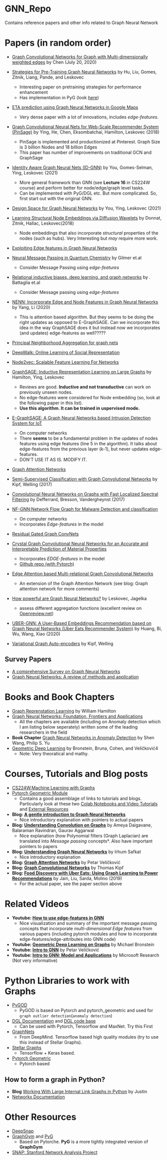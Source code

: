 # GNN_Repo
Contains reference papers and other info related to Graph Neural Network

# Papers (in random order)
- [Graph Convolutional Networks for Graph with Multi-dimensionally weighted edges](https://cims.nyu.edu/~chenzh/files/GCN_with_edge_weights.pdf) by Chen (July 20, 2020)
- [Strategies for Pre-Training Graph Neural Networks](https://arxiv.org/pdf/1905.12265.pdf) by Hu, Liu, Gomes, Zitnik, Liang, Pande, and Leskovec
  - Interesting paper on pretraining strategies for performance enhancement
  - Has implementation in PyG (look [here](https://pytorch-geometric.readthedocs.io/en/latest/modules/nn.html#torch_geometric.nn.conv.GINEConv))  
- [ETA prediction using Graph Neural Networks in Google Maps](https://dl.acm.org/doi/epdf/10.1145/3459637.3481916) 
  - Very dense paper with a lot of innovations, includes *edge-features*. 
- [Graph Convolutional Neural Nets for Web-Scale Recommender System (PinSage)](https://arxiv.org/pdf/1806.01973.pdf) by Ying, He, Chen, Eksombatchai, Hamilton, Leskovec (2018)
  - PinSage is implemented and productionized at Pinterest. Graph Size is 3 billion Nodes and 18 billion Edges 
  - This paper has number of improvements on traditional GCN and GraphSage
- [Identity Aware Graph Neural Nets (ID-GNN)](https://arxiv.org/pdf/2101.10320.pdf) by You, Gomes-Selman, Ying, Leskovec (2021)
  - More general framework than GNN (see **Lecture 16** in CS224W course) and perform better for node/edge/graph level tasks. 
  - Can be implemented with PyG/DGL etc. But more complicated. So, first start out with the original GNN.
- [Design Space for Graph Neural Networks](https://arxiv.org/pdf/2011.08843.pdf) by You, Ying, Leskovec (2021)
- [Learning Structural Node Embeddings via Diffusion Wavelets](https://arxiv.org/pdf/1710.10321.pdf) by Donnat, Zitnik, Hallac, Leskovec(2018) 
  - Node embeddings that also incorporate *structural* properties of the nodes (such as hubs). Very Interesting but *may* require more work.
- [Exploiting Edge features in Graph Neural Networks](https://arxiv.org/pdf/1809.02709.pdf)
- [Neural Message Passing in Quantum Chemistry](https://arxiv.org/pdf/1704.01212.pdf) by Gilmer et.al
  - Consider Message Passing using *edge-features*
- [Relational inductive biases, deep learning, and graph networks](https://arxiv.org/abs/1806.01261) by . Battaglia et.al
  - Consider Message passing using *edge-features*
- [NENN: Incorporate Edge and Node Features in Graph Neural Networks](http://proceedings.mlr.press/v129/yang20a/yang20a.pdf) by Yang, Li (2020)
  - This is attention based algorithm. But they seems to be doing the right updates as opposed to E-GraphSAGE. Can we incorporate this idea in the way GraphSAGE does it but instead now we incorporates (and updates) edge-features as well?????
- [Principal Neighborhood Aggregation for graph nets](https://docs.google.com/viewer?url=https%3A%2F%2Farxiv.org%2Fpdf%2F2004.05718.pdf)

- [DeepWalk: Online Learning of Social Representation](https://arxiv.org/pdf/1403.6652.pdf)
- [Node2vec: Scalable Feature Learning For Networks](https://arxiv.org/abs/1607.00653)
- [GraphSAGE: Inductive Representation Learning on Large Graphs](https://arxiv.org/abs/1706.02216) by Hamilton, Ying, Leskovec 
  - Reviews are good. **Inductive and not transductive** can work on previously unseen nodes.
  - No edge-features were considered for Node embedding (so, look at the following paper in this list). 
  - **Use this algorithm. It can be trained in uspervised mode.**
- [E-GraphSAGE: A Graph Neural Networks based Intrusion Detection System for IoT](https://arxiv.org/abs/2103.16329) 
  - On computer networks
  - There **seems** to be a fundamental problem in the updates of nodes features using edge features (line 5 in the algorithm). It talks about edge-features from the previous layer (k-1), but never updates edge-features.
  - DON'T USE IT AS IS. MODIFY IT. 
  
- [Graph Attention Networks](https://arxiv.org/abs/1710.10903v3) 
- [Semi-Supervised Classification with Graph Convolutional Networks](https://arxiv.org/abs/1609.02907) by Kipf, Welling (2017)
- [Convolutional Neural Networks on Graphs with Fast Localized Spectral Filtering](https://arxiv.org/abs/1606.09375) by Defferrard, Bresson, Vandergheynst (2017)
- [NF-GNN:Network Flow Graph for Malware Detection and classification](https://arxiv.org/pdf/2103.03939.pdf)
  - On computer networks
  - Incorporates *Edge-features* in the model
- [Residual Gated Graph ConvNets](https://arxiv.org/abs/1711.07553)
- [Crystal Graph Convolutional Neural Networks for an Accurate and
Interpretable Prediction of Material Properties](https://arxiv.org/pdf/1710.10324.pdf)
  - Incorporates *EDGE-features* in the model
  - [Github repo (with Pytorch)](https://github.com/txie-93/cgcnn/tree/f42ab233c4ee0c416879d6bc2d22a264418413ad)
- [Edge Attention based Multi-relational Graph Convolutional Networks](https://arxiv.org/pdf/1802.04944v1.pdf) 
  - An extension of the Graph Attention Network (see blog: Graph attention network for more comments)
- [How powerful are Graph Neural Networks?](https://arxiv.org/abs/1810.00826) by Leskovec, Jagelka
  - assess different aggregation functions (excellent review on [Openreview.net](https://openreview.net/forum?id=ryGs6iA5Km))
- [UBER-GNN: A User-Based Embeddings Recommendation based on Graph Neural Networks (Uber Eats Recommender System)](https://arxiv.org/abs/2008.02546) by Huang, Bi, Wu, Wang, Xiao (2020)
- [Variational Graph Auto-encoders](https://arxiv.org/pdf/1611.07308.pdf) by Kipf, Welling

## Survey Papers
- [A comprehensive Survey on Graph Neural Networks](https://arxiv.org/pdf/1901.00596.pdf)
- [Graph Neural Networks: A review of methods and application](https://arxiv.org/abs/1812.08434)

# Books and Book Chapters
- [Graph Reprenstation Learning](https://www.cs.mcgill.ca/~wlh/grl_book/) by William Hamilton 
- [Graph Neural Networks: Foundation, Frontiers and Applications](https://graph-neural-networks.github.io/#tab-part3)
  - All the chapters are available (including on Anomaly detection which I am listing below seperately) written some of the leading researchers  in the field
- **Book Chapter** [Graph Neural Networks in Anomaly Detection](https://graph-neural-networks.github.io/static/file/chapter26.pdf) by Shen Wang, Philip S. Yu
- [Geometric Deep Learning](https://arxiv.org/pdf/2104.13478.pdf) by Bronstein, Bruna, Cohen, and Veličković4
  - Note: Very theoratical and mathy.   

# Courses, Tutorials and Blog posts
- [CS224W:Machine Learning with Graphs](https://web.stanford.edu/class/cs224w/)
- [Pytorch Geometric Module](https://pytorch-geometric.readthedocs.io/en/latest/notes/introduction.html)
  - Contains a good assemblage of links to tutorials and blogs. Particularly look at these two [Colab Notebooks and Video Tutorials](https://pytorch-geometric.readthedocs.io/en/latest/notes/colabs.html) and [External Resources](https://pytorch-geometric.readthedocs.io/en/latest/notes/resources.html) 
- **Blog: [A gentle introduction to Graph Neural Networks](https://distill.pub/2021/gnn-intro/#other-types-of-graphs-multigraphs-hypergraphs-hypernodes)**
  - Nice introductory explanation with pointers to actual papers
- **Blog: [Understanding Convolution on Graphs](https://distill.pub/2021/understanding-gnns/)** by Ameya Daigavane, Balaraman Ravindran, Gaurav Aggarwal
  - Nice explanation (how Polynomial filters (Graph Laplacian) are translated into *Message passing* concepts*. Also have important pointers to papers
- **Blog: [Understanding Graph Neural Networks](https://irhum.pubpub.org/pub/gnn/release/4)** by Irhum Safkat
  - Nice introductory explanation
- **Blog: [Graph Attention Networks](https://petar-v.com/GAT/)** by Petar Veličković
- **Blog: [Graph Convolutional Networks](https://tkipf.github.io/graph-convolutional-networks/)** by Thomas Kipf
- **Blog: [Food Discovery with Uber Eats: Using Graph Learning to Power Recommendations](https://eng.uber.com/uber-eats-graph-learning/)** by Jain, Liu, Sarda, Molino (2019)
  - For the actual paper, see the paper section above

# Related Videos
- **Youtube: [How to use edge-features in GNN](https://www.youtube.com/watch?v=mdWQYYapvR8)**
  - Nice visualization and summary of the important message passing concepts that incorporate *multi-dimensional Edge features* from various papers (including pytorch modules and how to incorporate edge-features/edge-attributes into GNN code)
-  **Youtube: [Geometric Deep Learning on Graphs](https://www.youtube.com/watch?v=b187J4ndZWY&list=WL&index=92&t=20s)** by Michael Bronstein
-  **Youtube: [Intro to GNN](https://www.youtube.com/watch?v=8owQBFAHw7E)** by Petar Veličković 
-  **Youtube: [Intro to GNN: Model and Applications](https://www.youtube.com/watch?v=zCEYiCxrL_0)** by Microsoft Research (Not very informative)  

# Python Libraries to work with Graphs
- [PyGOD](https://github.com/pygod-team/pygod) 
  - PyGOD is based on Pytorch and pytorch_geometric and used for `graph outlier detection`(`anomaly detection`)
- [DGL Documentation](https://docs.dgl.ai/index.html) and [DGL code base](https://github.com/dmlc/dgl)
  - Can be used with Pytorch, Tensorflow and MaxNet. Try this First
- [GraphNets](https://github.com/deepmind/graph_nets) 
  - From DeepMind. Tensorflow based high quality modules (try to use this instead of Stellar Graphs). 
- [Stellar Graphs](https://stellargraph.readthedocs.io/en/stable/README.html)
  - Tensorflow + Keras based. 
- [Pytorch Geometric](https://pytorch-geometric.readthedocs.io/en/latest/modules/nn.html)
  - Pytorch based  
## How to form a graph in Python?
- **Blog** [Working With Large Internal Link Graphs in Python](https://www.briggsby.com/large-internal-link-graphs-in-python) by Justin
- [Networkx Documentation](https://networkx.org/documentation/networkx-1.10/reference/readwrite.edgelist.html)


# Other Resources
- [DeepSnap](https://snap.stanford.edu/deepsnap/)
- [GraphGym](https://github.com/snap-stanford/GraphGym) and [PyG](https://www.pyg.org/)
  - Based on Pytorche. **PyG** is a more tightly integrated version of **GraphGym** 
- [SNAP: Stanford Network Analysis Project](http://snap.stanford.edu/index.html)
